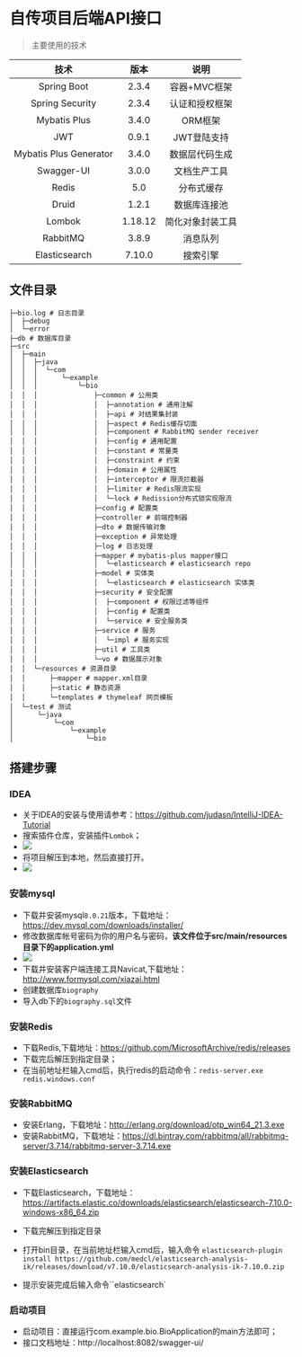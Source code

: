 # 自传项目后端API接口

> 主要使用的技术

|          技术          |  版本   |       说明       |
| :--------------------: | :-----: | :--------------: |
|      Spring Boot       |  2.3.4  |   容器+MVC框架   |
|    Spring Security     |  2.3.4  |  认证和授权框架  |
|      Mybatis Plus      |  3.4.0  |     ORM框架      |
|          JWT           |  0.9.1  |   JWT登陆支持    |
| Mybatis Plus Generator |  3.4.0  |  数据层代码生成  |
|       Swagger-UI       |  3.0.0  |   文档生产工具   |
|         Redis          |   5.0   |    分布式缓存    |
|         Druid          |  1.2.1  |   数据库连接池   |
|         Lombok         | 1.18.12 | 简化对象封装工具 |
|        RabbitMQ        |  3.8.9  |     消息队列     |
|     Elasticsearch      | 7.10.0  |     搜索引擎     |

## 文件目录

```
├─bio.log # 日志目录
│  ├─debug
│  └─error
├─db # 数据库目录
├─src
│  ├─main
│  │  ├─java
│  │  │  └─com
│  │  │      └─example
│  │  │          └─bio
│  │  │              ├─common # 公用类
│  │  │              │  ├─annotation # 通用注解
│  │  │              │  ├─api # 对结果集封装
│  │  │              │  ├─aspect # Redis缓存切面
│  │  │              │  ├─component # RabbitMQ sender receiver
│  │  │              │  ├─config # 通用配置
│  │  │              │  ├─constant # 常量类
│  │  │              │  ├─constraint # 约束
│  │  │              │  ├─domain # 公用属性
│  │  │              │  ├─interceptor # 限流拦截器
│  │  │              │  ├─limiter # Redis限流实现
│  │  │              │  └─lock # Redission分布式锁实现限流
│  │  │              ├─config # 配置类
│  │  │              ├─controller # 前端控制器
│  │  │              ├─dto # 数据传输对象
│  │  │              ├─exception # 异常处理
│  │  │              ├─log # 日志处理
│  │  │              ├─mapper # mybatis-plus mapper接口
│  │  │              │  └─elasticsearch # elasticsearch repo
│  │  │              ├─model # 实体类
│  │  │              │  └─elasticsearch # elasticsearch 实体类
│  │  │              ├─security # 安全配置
│  │  │              │  ├─component # 权限过滤等组件
│  │  │              │  ├─config # 配置类
│  │  │              │  └─service # 安全服务类
│  │  │              ├─service # 服务
│  │  │              │  └─impl # 服务实现
│  │  │              ├─util # 工具类
│  │  │              └─vo # 数据展示对象
│  │  └─resources # 资源目录
│  │      ├─mapper # mapper.xml目录
│  │      ├─static # 静态资源
│  │      └─templates # thymeleaf 网页模板
│  └─test # 测试
│      └─java
│          └─com
│              └─example
│                  └─bio

```



## 搭建步骤

### IDEA

- 关于IDEA的安装与使用请参考：https://github.com/judasn/IntelliJ-IDEA-Tutorial
- 搜索插件仓库，安装插件`Lombok`；
- ![](https://cdn.nlark.com/yuque/0/2020/png/1792508/1604294500238-f1f8a165-6116-4c87-89bc-43a41092552d.png)
- 将项目解压到本地，然后直接打开。
- ![](https://cdn.nlark.com/yuque/0/2020/png/1792508/1604294631599-6a96a0aa-3121-4f6f-a07f-cffcec67c899.png)

### 安装mysql

- 下载并安装mysql`8.0.21`版本，下载地址：https://dev.mysql.com/downloads/installer/
- 修改数据库帐号密码为你的用户名与密码，**该文件位于src/main/resources目录下的application.yml**
- ![](https://cdn.nlark.com/yuque/0/2020/png/1792508/1604293694149-3cc4cd2f-cf7f-4da8-a8da-efc47ae9b307.png)
- 下载并安装客户端连接工具Navicat,下载地址：http://www.formysql.com/xiazai.html
- 创建数据库`biography`
- 导入db下的`biography.sql`文件

### 安装Redis

- 下载Redis,下载地址：https://github.com/MicrosoftArchive/redis/releases
- 下载完后解压到指定目录；
- 在当前地址栏输入cmd后，执行redis的启动命令：`redis-server.exe redis.windows.conf`

### 安装RabbitMQ

- 安装Erlang，下载地址：http://erlang.org/download/otp_win64_21.3.exe
- 安装RabbitMQ，下载地址：https://dl.bintray.com/rabbitmq/all/rabbitmq-server/3.7.14/rabbitmq-server-3.7.14.exe

### 安装Elasticsearch

- 下载Elasticsearch，下载地址：https://artifacts.elastic.co/downloads/elasticsearch/elasticsearch-7.10.0-windows-x86_64.zip 

- 下载完解压到指定目录

- 打开bin目录，在当前地址栏输入cmd后，输入命令 `elasticsearch-plugin install https://github.com/medcl/elasticsearch-analysis-ik/releases/download/v7.10.0/elasticsearch-analysis-ik-7.10.0.zip`

- 提示安装完成后输入命令``elasticsearch`

  

### 启动项目

- 启动项目：直接运行com.example.bio.BioApplication的main方法即可；
- 接口文档地址：http://localhost:8082/swagger-ui/